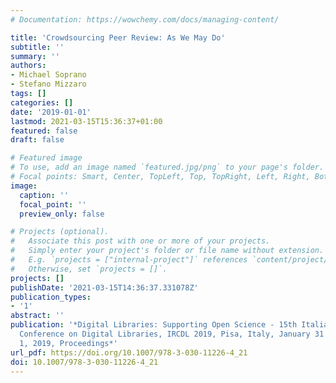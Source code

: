 ```yaml
---
# Documentation: https://wowchemy.com/docs/managing-content/

title: 'Crowdsourcing Peer Review: As We May Do'
subtitle: ''
summary: ''
authors:
- Michael Soprano
- Stefano Mizzaro
tags: []
categories: []
date: '2019-01-01'
lastmod: 2021-03-15T15:36:37+01:00
featured: false
draft: false

# Featured image
# To use, add an image named `featured.jpg/png` to your page's folder.
# Focal points: Smart, Center, TopLeft, Top, TopRight, Left, Right, BottomLeft, Bottom, BottomRight.
image:
  caption: ''
  focal_point: ''
  preview_only: false

# Projects (optional).
#   Associate this post with one or more of your projects.
#   Simply enter your project's folder or file name without extension.
#   E.g. `projects = ["internal-project"]` references `content/project/deep-learning/index.md`.
#   Otherwise, set `projects = []`.
projects: []
publishDate: '2021-03-15T14:36:37.331078Z'
publication_types:
- '1'
abstract: ''
publication: '*Digital Libraries: Supporting Open Science - 15th Italian Research
  Conference on Digital Libraries, IRCDL 2019, Pisa, Italy, January 31 - February
  1, 2019, Proceedings*'
url_pdf: https://doi.org/10.1007/978-3-030-11226-4_21
doi: 10.1007/978-3-030-11226-4_21
---
```

